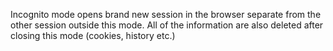 Incognito mode opens brand new session in the browser separate from the other session outside this mode. All of the information are also deleted after closing this mode (cookies, history etc.)